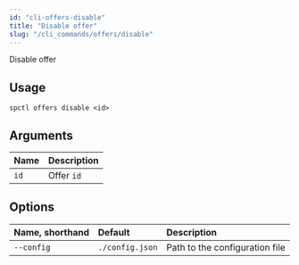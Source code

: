 ```yaml
---
id: "cli-offers-disable"
title: "Disable offer"
slug: "/cli_commands/offers/disable"
---
```


Disable offer

## Usage

```
spctl offers disable <id>
```

## Arguments

|**Name**|**Description**|
| :- | :- |
|`id`|Offer `id`|

## Options

|**Name, shorthand**|**Default**|**Description**|
| :- | :- | :- |
|`--config`|`./config.json`|Path to the configuration file|
